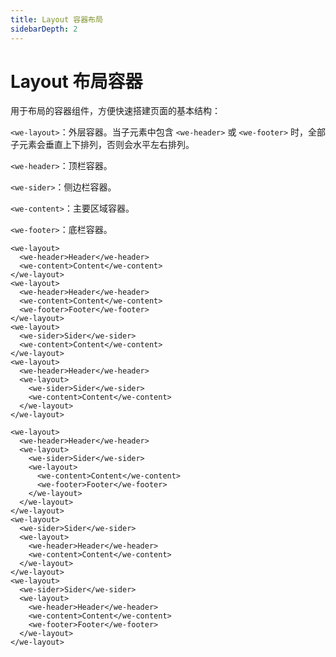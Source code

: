 ```yaml
---
title: Layout 容器布局
sidebarDepth: 2
---
```

# Layout 布局容器
用于布局的容器组件，方便快速搭建页面的基本结构：

`<we-layout>`：外层容器。当子元素中包含 `<we-header>` 或 `<we-footer>` 时，全部子元素会垂直上下排列，否则会水平左右排列。

`<we-header>`：顶栏容器。

`<we-sider>`：侧边栏容器。

`<we-content>`：主要区域容器。

`<we-footer>`：底栏容器。
<ClientOnly>
  <layout/>
</ClientOnly>
```vue
<we-layout>
  <we-header>Header</we-header>
  <we-content>Content</we-content>
</we-layout>
<we-layout>
  <we-header>Header</we-header>
  <we-content>Content</we-content>
  <we-footer>Footer</we-footer>
</we-layout>
<we-layout>
  <we-sider>Sider</we-sider>
  <we-content>Content</we-content>
</we-layout>
<we-layout>
  <we-header>Header</we-header>
  <we-layout>
    <we-sider>Sider</we-sider>
    <we-content>Content</we-content>
  </we-layout>
</we-layout>

<we-layout>
  <we-header>Header</we-header>
  <we-layout>
    <we-sider>Sider</we-sider>
    <we-layout>
      <we-content>Content</we-content>
      <we-footer>Footer</we-footer>
    </we-layout>
  </we-layout>
</we-layout>
<we-layout>
  <we-sider>Sider</we-sider>
  <we-layout>
    <we-header>Header</we-header>
    <we-content>Content</we-content>
  </we-layout>
</we-layout>
<we-layout>
  <we-sider>Sider</we-sider>
  <we-layout>
    <we-header>Header</we-header>
    <we-content>Content</we-content>
    <we-footer>Footer</we-footer>
  </we-layout>
</we-layout>
```